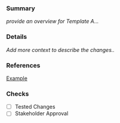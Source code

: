 ### Summary
_provide an overview for Template A..._

### Details

_Add more context to describe the changes.._

### References
[Example](www.google.com)

### Checks
- [ ] Tested Changes
- [ ] Stakeholder Approval